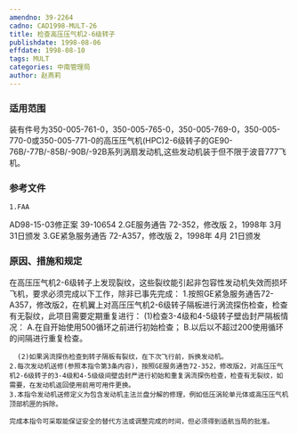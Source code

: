 ```yaml
---
amendno: 39-2264
cadno: CAD1998-MULT-26
title: 检查高压压气机2-6级转子
publishdate: 1998-08-06
effdate: 1998-08-10
tags: MULT
categories: 中南管理局
author: 赵燕莉
---
```


### 适用范围 
装有件号为350-005-761-0，350-005-765-0，350-005-769-0，350-005-770-0或350-005-771-0的高压压气机(HPC)2-6级转子的GE90-76B/-77B/-85B/-90B/-92B系列涡扇发动机,这些发动机装于但不限于波音777飞机。

### 参考文件
    1.FAA 
AD98-15-03修正案 39-10654 
    2.GE服务通告 72-352，修改版 2，1998年 3月 31日颁发
    3.GE紧急服务通告 72-A357，修改版 2，1998年 4月 21日颁发


### 原因、措施和规定 
在高压压气机2-6级转子上发现裂纹，这些裂纹能引起非包容性发动机失效而损坏飞机，要求必须完成以下工作，除非已事先完成： 
    1.按照GE紧急服务通告72-A357，修改版2，在机翼上对高压压气机2-6级转子隔板进行涡流探伤检查，检查有无裂纹，此项目需要定期重复进行： 
(1)检查3-4级和4-5级转子壁齿封严隔板情况： 
A.在自开始使用500循环之前进行初始检查； 
B.以后以不超过200使用循环的间隔进行重复检查。 

       
      (2)如果涡流探伤检查到转子隔板有裂纹，在下次飞行前，拆换发动机。 
    2.每次发动机送修(参照本指令第3条内容)，按照GE服务通告72-352，修改版2，对高压压气机2-6级转子的3-4级和4-5级级间壁齿封严进行初始和重复涡流探伤检查，检查有无裂纹，如需要，在发动机返回使用前用可用件更换。 
    3.本指令发动机送修定义为包含发动机主法兰盘分解的修理，例如低压涡轮单元体或高压压气机顶部机匣的拆除。 

    完成本指令可采取能保证安全的替代方法或调整完成的时间，但必须得到适航当局的批准。
